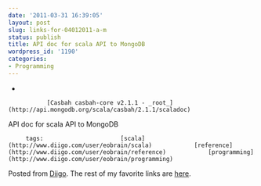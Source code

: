 ```yaml
---
date: '2011-03-31 16:39:05'
layout: post
slug: links-for-04012011-a-m
status: publish
title: API doc for scala API to MongoDB
wordpress_id: '1190'
categories:
- Programming
---
```


     
  *      

               [Casbah casbah-core v2.1.1 - _root_](http://api.mongodb.org/scala/casbah/2.1.1/scaladoc)      

     

API doc for scala API to MongoDB

             

         tags:                      [scala](http://www.diigo.com/user/eobrain/scala)            [reference](http://www.diigo.com/user/eobrain/reference)            [programming](http://www.diigo.com/user/eobrain/programming)

                                       
 

Posted from [Diigo](http://www.diigo.com). The rest of my favorite links are [here](http://www.diigo.com/user/eobrain).
